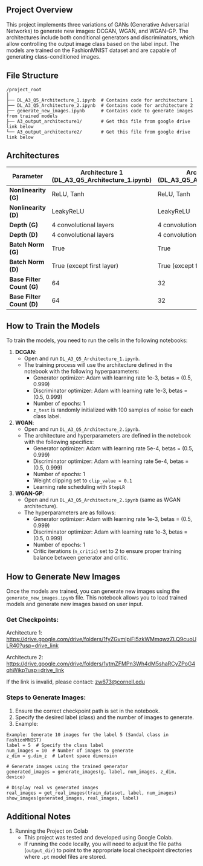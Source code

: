 ## Project Overview

This project implements three variations of GANs (Generative Adversarial Networks) to generate new images: DCGAN, WGAN, and WGAN-GP. The architectures include both conditional generators and discriminators, which allow controlling the output image class based on the label input. The models are trained on the FashionMNIST dataset and are capable of generating class-conditioned images.

## File Structure

```
/project_root
│
├── DL_A3_Q5_Architecture_1.ipynb  # Contains code for architecture 1
├── DL_A3_Q5_Architecture_2.ipynb  # Contains code for architecture 2
├── generate_new_images.ipynb      # Contains code to generate images from trained models
├── A3_output_architecture1/       # Get this file from google drive link below           
└── A3_output_architecture2/       # Get this file from google drive link below            
```

## Architectures

| Parameter                 | Architecture 1 (DL_A3_Q5_Architecture_1.ipynb) | Architecture 2 (DL_A3_Q5_Architecture_2.ipynb) |
| ------------------------- | ---------------------------------------------- | ---------------------------------------------- |
| **Nonlinearity (G)**      | ReLU, Tanh                                     | ReLU, Tanh                                     |
| **Nonlinearity (D)**      | LeakyReLU                                      | LeakyReLU                                      |
| **Depth (G)**             | 4 convolutional layers                         | 4 convolutional layers                         |
| **Depth (D)**             | 4 convolutional layers                         | 4 convolutional layers                         |
| **Batch Norm (G)**        | True                                           | True                                           |
| **Batch Norm (D)**        | True (except first layer)                      | True (except first layer)                      |
| **Base Filter Count (G)** | 64                                             | 32                                             |
| **Base Filter Count (D)** | 64                                             | 32                                             |



## How to Train the Models

To train the models, you need to run the cells in the following notebooks:

1. **DCGAN**:
   - Open and run `DL_A3_Q5_Architecture_1.ipynb`.
   - The training process will use the architecture defined in the notebook with the following hyperparameters:
     - Generator optimizer: Adam with learning rate 1e-3, betas = (0.5, 0.999)
     - Discriminator optimizer: Adam with learning rate 1e-3, betas = (0.5, 0.999)
     - Number of epochs: 1
     - `z_test` is randomly initialized with 100 samples of noise for each class label.
2. **WGAN**:
   - Open and run `DL_A3_Q5_Architecture_2.ipynb`.
   - The architecture and hyperparameters are defined in the notebook with the following specifics:
     - Generator optimizer: Adam with learning rate 5e-4, betas = (0.5, 0.999)
     - Discriminator optimizer: Adam with learning rate 5e-4, betas = (0.5, 0.999)
     - Number of epochs: 1
     - Weight clipping set to `clip_value = 0.1`
     - Learning rate scheduling with `StepLR`
3. **WGAN-GP**:
   - Open and run `DL_A3_Q5_Architecture_2.ipynb` (same as WGAN architecture).
   - The hyperparameters are as follows:
     - Generator optimizer: Adam with learning rate 1e-3, betas = (0.5, 0.999)
     - Discriminator optimizer: Adam with learning rate 1e-3, betas = (0.5, 0.999)
     - Number of epochs: 1
     - Critic iterations (`n_critic`) set to 2 to ensure proper training balance between generator and critic.

## How to Generate New Images

Once the models are trained, you can generate new images using the `generate_new_images.ipynb` file. This notebook allows you to load trained models and generate new images based on user input.

### Get Checkpoints:

Architecture 1: https://drive.google.com/drive/folders/1fyZGvmIpiFI5zkWMmqwzZLQ9cuoULR40?usp=drive_link

Architecture 2: https://drive.google.com/drive/folders/1ytmZFMPn3Wh4dM5shaRCyZPoG4qhWikp?usp=drive_link

If the link is invalid, please contact: zw673@cornell.edu

### Steps to Generate Images:

1. Ensure the correct checkpoint path is set in the notebook.
2. Specify the desired label (class) and the number of images to generate.
3. Example:

```
Example: Generate 10 images for the label 5 (Sandal class in FashionMNIST)
label = 5  # Specify the class label
num_images = 10  # Number of images to generate
z_dim = g.dim_z  # Latent space dimension

# Generate images using the trained generator
generated_images = generate_images(g, label, num_images, z_dim, device)

# Display real vs generated images
real_images = get_real_images(train_dataset, label, num_images)
show_images(generated_images, real_images, label)
```

## Additional Notes

1. Running the Project on Colab
   - This project was tested and developed using Google Colab.
   - If running the code locally, you will need to adjust the file paths (`output_dir`) to point to the appropriate local checkpoint directories where `.pt` model files are stored.